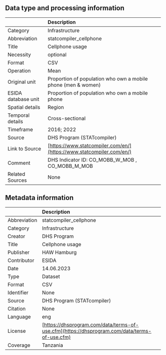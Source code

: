 ## Data type and processing information 

|                     | Description                                                          |
|:--------------------|:---------------------------------------------------------------------|
| Category            | Infrastructure                                                       |
| Abbreviation        | statcompiler_cellphone                                               |
| Title               | Cellphone usage                                                      |
| Necessity           | optional                                                             |
| Format              | CSV                                                                  |
| Operation           | Mean                                                                 |
| Original unit       | Proportion of population who own a mobile phone (men & women)        |
| ESIDA database unit | Proportion of population who own a mobile phone                      |
| Spatial details     | Region                                                               |
| Temporal details    | Cross-sectional                                                      |
| Timeframe           | 2016; 2022                                                           |
| Source              | DHS Program (STATcompiler)                                           |
| Link to Source      | [https://www.statcompiler.com/en/](https://www.statcompiler.com/en/) |
| Comment             | DHS Indicator ID: CO_MOBB_W_MOB , CO_MOBB_M_MOB                      |
| Related Sources     | None                                                                 |

## Metadata information 

|              | Description                                                                                  |
|:-------------|:---------------------------------------------------------------------------------------------|
| Abbreviation | statcompiler_cellphone                                                                       |
| Category     | Infrastructure                                                                               |
| Creator      | DHS Program                                                                                  |
| Title        | Cellphone usage                                                                              |
| Publisher    | HAW Hamburg                                                                                  |
| Contributor  | ESIDA                                                                                        |
| Date         | 14.06.2023                                                                                   |
| Type         | Dataset                                                                                      |
| Format       | CSV                                                                                          |
| Identifier   | None                                                                                         |
| Source       | DHS Program (STATcompiler)                                                                   |
| Citation     | None                                                                                         |
| Language     | eng                                                                                          |
| License      | [https://dhsprogram.com/data/terms-of-use.cfm](https://dhsprogram.com/data/terms-of-use.cfm) |
| Coverage     | Tanzania                                                                                     |